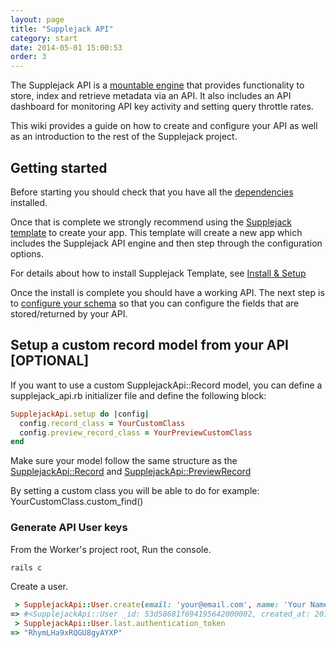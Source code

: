 ```yaml
---
layout: page
title: "Supplejack API"
category: start
date: 2014-05-01 15:00:53
order: 3
---
```


The Supplejack API is a [mountable engine](http://guides.rubyonrails.org/engines.html) that provides functionality to store, index and retrieve metadata via an API. It also includes an API dashboard for monitoring API key activity and setting query throttle rates.

This wiki provides a guide on how to create and configure your API as well as an introduction to the rest of the Supplejack project.

## Getting started

Before starting you should check that you have all the [dependencies](/supplejack/start/dependencies.html) installed.

Once that is complete we strongly recommend using the [Supplejack template](https://github.com/DigitalNZ/supplejack_installation) to create your app. This template will create a new app which includes the Supplejack API engine and then step through the configuration options. 

For details about how to install Supplejack Template, see [Install & Setup](/supplejack/start/install-setup.html)

Once the install is complete you should have a working API. The next step is to [configure your schema](/supplejack/api/creating-schemas.html) so that you can configure the fields that are stored/returned by your API.

## Setup a custom record model from your API [OPTIONAL]

If you want to use a custom SupplejackApi::Record model, you can define a supplejack_api.rb initializer file and define the following block:

```ruby
SupplejackApi.setup do |config|
  config.record_class = YourCustomClass
  config.preview_record_class = YourPreviewCustomClass
end
```

Make sure your model follow the same structure as the [SupplejackApi::Record](https://github.com/DigitalNZ/supplejack_api/blob/master/app/models/supplejack_api/record.rb) and [SupplejackApi::PreviewRecord](https://github.com/DigitalNZ/supplejack_api/blob/master/app/models/supplejack_api/preview_record.rb)

By setting a custom class you will be able to do for example: YourCustomClass.custom_find(<id>)

### Generate API User keys

From the Worker's project root, Run the console.

```ruby
rails c
```

Create a user.

```ruby
 > SupplejackApi::User.create(email: 'your@email.com', name: 'Your Name', username: 'your_username')
=> #<SupplejackApi::User _id: 53d58681f694195642000002, created_at: 2014-07-27 23:08:49 UTC, updated_at: 2014-07-27 23:08:49 UTC, email: "your@email.com", encrypted_password: nil, name: "Your Name", username: "your_username", sign_in_count: nil, current_sign_in_at: nil, last_sign_in_at: nil, current_sign_in_ip: nil, last_sign_in_ip: nil, authentication_token: "JmVe15z2BSHDwaVsjMvA", daily_requests: 0, monthly_requests: 0, max_requests: 10000, role: "developer", daily_activity: nil, daily_activity_stored: true>
 > SupplejackApi::User.last.authentication_token
=> "RhymLHa9xRQGU8gyAYXP"
```